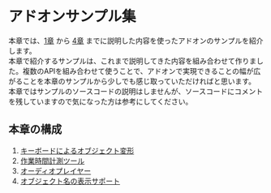 <div id="ch_title_img_5"></div>

<div id="ch_title_text"></div>

# アドオンサンプル集

<div id="ch_body"></div>

本章では、[1章](../chapter_01/SUMMARY.md) から [4章](../chapter_04/SUMMARY.md) までに説明した内容を使ったアドオンのサンプルを紹介します。  
本章で紹介するサンプルは、これまで説明してきた内容を組み合わせて作りました。複数のAPIを組み合わせて使うことで、アドオンで実現できることの幅が広がることを本章のサンプルから少しでも感じ取っていただければと思います。  
本章ではサンプルのソースコードの説明はしませんが、ソースコードにコメントを残していますので気になった方は参考にしてください。


<div id="ch_toc_title"></div>

## 本章の構成

<div id="ch_toc"></div>

1. [キーボードによるオブジェクト変形](01_Transform_Object_with_Keybord.md)
2. [作業時間計測ツール](02_Calculate_Working_Hour.md)
3. [オーディオプレイヤー](03_Audio_Player.md)
4. [オブジェクト名の表示サポート](04_Display_Object_Name.md)
